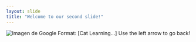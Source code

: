 ```yaml
---
layout: slide
title: "Welcome to our second slide!"
---
```

![Imagen de Google](https://media.giphy.com/media/VbnUQpnihPSIgIXuZv/giphy.gif)
Format: [Cat Learning...]
Use the left arrow to go back!
